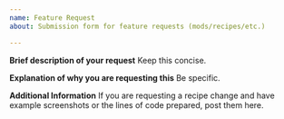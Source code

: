 ```yaml
---
name: Feature Request
about: Submission form for feature requests (mods/recipes/etc.)

---
```


**Brief description of your request**
Keep this concise.

**Explanation of why you are requesting this**
Be specific.

**Additional Information**
If you are requesting a recipe change and have example screenshots or the lines of code prepared, post them here.
